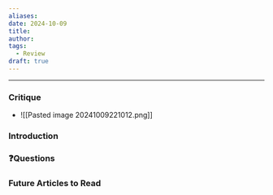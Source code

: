 ```yaml
---
aliases: 
date: 2024-10-09
title: 
author: 
tags:
  - Review
draft: true
---
```


---
### Critique
- ![[Pasted image 20241009221012.png]]
### Introduction



### ❓️Questions

### Future Articles to Read

